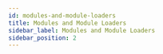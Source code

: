 ```yaml
---
id: modules-and-module-loaders
title: Modules and Module Loaders
sidebar_label: Modules and Module Loaders
sidebar_position: 2
---
```



